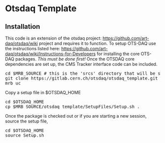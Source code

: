 # Otsdaq Template

## Installation
This code is an extension of the otsdaq project: https://github.com/art-daq/otsdaq/wiki project and requires it to function.  To setup OTS-DAQ use the instructions listed here: https://github.com/art-daq/otsdaq/wiki/Instructions-for-Developers for installing the core OTS-DAQ packages.  *This must be done first!*  Once the OTSDAQ core dependencies are set up, the CMS Tracker interface code can be included.  

<pre>
cd $MRB_SOURCE # this is the 'srcs' directory that will be set in the course of setting up OTS-DAQ
git clone https://gitlab.cern.ch/otsdaq/otsdaq_template.git otsdaq_template
mrb uc 
</pre>

Copy a setup file in $OTSDAQ_HOME
<pre>
cd $OTSDAQ_HOME
cp $MRB_SOURCE/otsdaq_template/SetupFiles/Setup.sh .
</pre>

Once the package is checked out or if you are starting a new session, source the setup file,

<pre>
cd $OTSDAQ_HOME
source Setup.sh
</pre>
